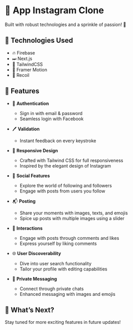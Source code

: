 
# 🚀 App Instagram Clone

Built with robust technologies and a sprinkle of passion! 🌌

## 🧰 Technologies Used
- 🔥 Firebase
- ⏭ Next.js
- 💄 TailwindCSS
- 🌊 Framer Motion
- 🔄 Recoil

## 🌟 Features

- 🔐 **Authentication**
   - Sign in with email & password
   - Seamless login with Facebook

- 🖊 **Validation**
   - Instant feedback on every keystroke

- 📱 **Responsive Design**
   - Crafted with Tailwind CSS for full responsiveness
   - Inspired by the elegant design of Instagram

- 👫 **Social Features**
   - Explore the world of following and followers
   - Engage with posts from users you follow

- 📬 **Posting**
   - Share your moments with images, texts, and emojis
   - Spice up posts with multiple images using a slider

- 💬 **Interactions**
   - Engage with posts through comments and likes
   - Express yourself by liking comments

- 🌐 **User Discoverability**
   - Dive into user search functionality
   - Tailor your profile with editing capabilities

- 💌 **Private Messaging**
   - Connect through private chats
   - Enhanced messaging with images and emojis

## 🚀 What’s Next?

Stay tuned for more exciting features in future updates!



